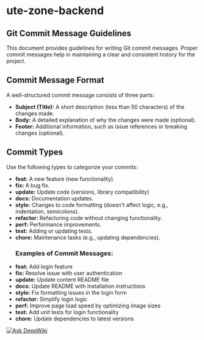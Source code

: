 # ute-zone-backend

## Git Commit Message Guidelines

This document provides guidelines for writing Git commit messages. Proper commit messages help in maintaining a clear and consistent history for the project.

## Commit Message Format

A well-structured commit message consists of three parts:

- **Subject (Title):** A short description (less than 50 characters) of the changes made.
- **Body:** A detailed explanation of why the changes were made (optional).
- **Footer:** Additional information, such as issue references or breaking changes (optional).

## Commit Types

Use the following types to categorize your commits:

- **feat:** A new feature (new functionality).
- **fix:** A bug fix.
- **update:** Update code (versions, library compatibility)
- **docs:** Documentation updates.
- **style:** Changes to code formatting (doesn't affect logic, e.g., indentation, semicolons).
- **refactor:** Refactoring code without changing functionality.
- **perf:** Performance improvements.
- **test:** Adding or updating tests.
- **chore:** Maintenance tasks (e.g., updating dependencies).
  ### Examples of Commit Messages:
- **feat:** Add login feature
- **fix:** Resolve issue with user authentication
- **update:** Update content README file
- **docs:** Update README with installation instructions
- **style:** Fix formatting issues in the login form
- **refactor:** Simplify login logic
- **perf:** Improve page load speed by optimizing image sizes
- **test:** Add unit tests for login functionality
- **chore:** Update dependencies to latest versions

[![Ask DeepWiki](https://deepwiki.com/badge.svg)](https://deepwiki.com/graduation-thesis-ute/ute-zone-backend)
